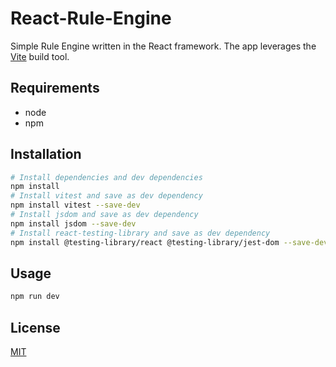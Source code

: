 # React-Rule-Engine

Simple Rule Engine written in the React framework. The app leverages the [Vite](https://vitejs.dev/guide/#trying-vite-online) build tool. 

## Requirements
- node
- npm

## Installation
```Bash
# Install dependencies and dev dependencies
npm install
# Install vitest and save as dev dependency
npm install vitest --save-dev
# Install jsdom and save as dev dependency
npm install jsdom --save-dev
# Install react-testing-library and save as dev dependency
npm install @testing-library/react @testing-library/jest-dom --save-dev
```

## Usage
```Bash
npm run dev
```

## License

[MIT](https://choosealicense.com/licenses/mit/)